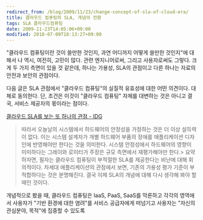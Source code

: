 ```yaml
---
redirect_from: /blog/2009/11/23/change-concept-of-sla-of-cloud-era/
title: 클라우드 컴퓨팅의 SLA, 개념의 전환
tags: SLA 클라우드컴퓨팅
date: 2009-11-23T14:05:06+09:00
modified: 2010-07-09T18:13:27+09:00
---
```

"클라우드 컴퓨팅이란 것이 쓸만한 것인지, 과연 어디까지 어떻게 쓸만한
것인지"에 대해서 나 역시, 여전히, 고민이 많다. 관련 엔지니어로써,
그리고 사용자로써도 그렇다. 크게 두 가지 측면이 있을 것 같은데, 하나는
가용성, SLA의 관점이고 다른 하나는 자료의 안전과 보안의 관점이다.

다음 글은 SLA 관점에서 "클라우드 컴퓨팅"의 실질적 유효성에 대한 어떤
의견이다. 대체로 동의한다. 단, 조건은 이것이 "클라우드 컴퓨팅" 자체를
대변하는 것은 아니고 결국, 서비스 제공자의 몫이라는 점이다.

[클라우드 SLA를 보는 또 하나의 관점 - IDG](http://www.idg.co.kr/newscenter/common/newCommonView.do?newsId=60330)

> 따라서 오늘날의 시스템에서 하드웨어의 안정성을 가정하는 것은 더 이상 설득력이 없다. 이는 시스템 설계자가 개별 하드웨어 부품의 장애를 애플리케이션 디자인에 반영해야만 한다는 것을 의미한다. 시스템 안정성에서 하드웨어의 영향이 미미하다는 그레이와 로이터가 주장은 규모 측면에서 재평가해야만 한다.> 요약하자면, 필자는 클라우드 컴퓨팅이 부적절한 SLA를 제공한다는 비난에 대해 회의적이다. 차세대 애플리케이션의 관점에서 보면, 기존의 가용성 평가 기준이 부적합하다는 것은 분명해진다. 결국 이제 SLA의 개념에 대해 다시 생각해 봐야 할 때인 것이다.

개념적으로 봤을 때, 클라우드 컴퓨팅은 IaaS, PaaS, SaaS를 막론하고 각각의
영역에서 사용자가 "기반 환경에 대한 염려"를 서비스 공급자에게 떠넘기고
사용자는 "자신의 관심분야, 목적"에 집중할 수 있도록

